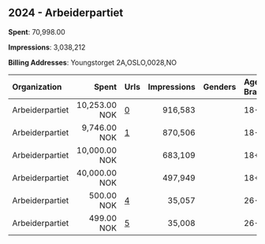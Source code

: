 ## 2024 - Arbeiderpartiet 
**Spent**: 70,998.00

**Impressions**: 3,038,212

**Billing Addresses**: Youngstorget 2A,OSLO,0028,NO

|Organization|Spent|Urls|Impressions|Genders|Age Brackets|Country Codes|
|:---|---:|:---|---:|:---|:---|:---|
|Arbeiderpartiet|10,253.00 NOK|[0](https://www.snap.com/political-ads/asset/8c4927c2a72cf0a44f6fc20e8a4ce86ef1626c87a4548b4485a44ab4bdbb2335?mediaType=mov)|916,583||18-25|norway|
|Arbeiderpartiet|9,746.00 NOK|[1](https://www.snap.com/political-ads/asset/a284147ce934455b70e6c955884815b64a347156ba1b2f3537ca55cae1d2fac2?mediaType=mp4)|870,506||18-25|norway|
|Arbeiderpartiet|10,000.00 NOK||683,109||18+|norway|
|Arbeiderpartiet|40,000.00 NOK||497,949||18+|norway|
|Arbeiderpartiet|500.00 NOK|[4](https://www.snap.com/political-ads/asset/8c4927c2a72cf0a44f6fc20e8a4ce86ef1626c87a4548b4485a44ab4bdbb2335?mediaType=mov)|35,057||26-27|norway|
|Arbeiderpartiet|499.00 NOK|[5](https://www.snap.com/political-ads/asset/a284147ce934455b70e6c955884815b64a347156ba1b2f3537ca55cae1d2fac2?mediaType=mp4)|35,008||26-27|norway|
